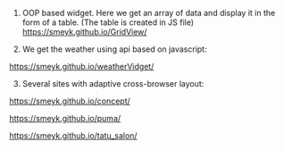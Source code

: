 1. OOP based widget. Here we get an array of data and display it in the form of a table. (The table is created in JS file)
https://smeyk.github.io/GridView/

2. We get the weather using api based on javascript:

https://smeyk.github.io/weatherVidget/

3. Several sites with adaptive cross-browser layout: 

https://smeyk.github.io/concept/

https://smeyk.github.io/puma/

https://smeyk.github.io/tatu_salon/
